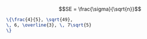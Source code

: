 ```math
SE = \frac{\sigma}{\sqrt{n}}
```

```latex
\{\frac{4}{5}, \sqrt{49},
\, 6, \overline{3}, \, 7\sqrt{5}
\}
```

